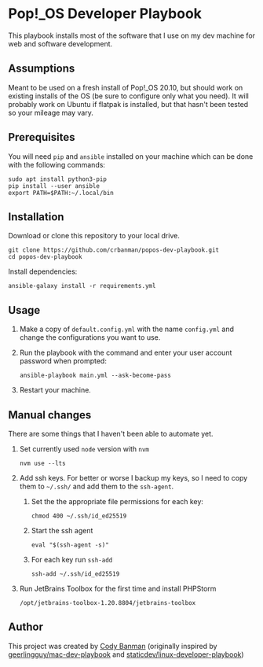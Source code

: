 # Pop!_OS Developer Playbook

This playbook installs most of the software that I use on my dev machine for web and software development.

## Assumptions

Meant to be used on a fresh install of Pop!_OS 20.10, but should work on existing installs of the OS (be sure to configure only what you need). It will probably work on Ubuntu if flatpak is installed, but that hasn't been tested so your mileage may vary.

## Prerequisites

You will need `pip` and `ansible` installed on your machine which can be done with the following commands:

```console
sudo apt install python3-pip
pip install --user ansible
export PATH=$PATH:~/.local/bin
```

## Installation

Download or clone this repository to your local drive.

```console
git clone https://github.com/crbanman/popos-dev-playbook.git
cd popos-dev-playbook
```

Install dependencies:

```console
ansible-galaxy install -r requirements.yml
```

## Usage

1. Make a copy of `default.config.yml` with the name `config.yml` and change the configurations you want to use.

1. Run the playbook with the command and enter your user account password when prompted:

   ```console
   ansible-playbook main.yml --ask-become-pass
   ```

1. Restart your machine.

## Manual changes

There are some things that I haven't been able to automate yet.

1. Set currently used `node` version with `nvm`

   ```console
   nvm use --lts
   ```

1. Add ssh keys. For better or worse I backup my keys, so I need to copy them to `~/.ssh/` and add them to the `ssh-agent`.

    1. Set the the appropriate file permissions for each key:

       ```command
       chmod 400 ~/.ssh/id_ed25519
       ```

    1. Start the ssh agent

        ```command
        eval "$(ssh-agent -s)"
        ```

    1. For each key run `ssh-add`

        ```command
        ssh-add ~/.ssh/id_ed25519
        ```

1. Run JetBrains Toolbox for the first time and install PHPStorm

   ```command
   /opt/jetbrains-toolbox-1.20.8804/jetbrains-toolbox
   ```

## Author

This project was created by [Cody Banman](https://github.com/crbanman) (originally inspired by [geerlingguy/mac-dev-playbook](https://github.com/geerlingguy/mac-dev-playbook) and [staticdev/linux-developer-playbook](https://github.com/staticdev/linux-developer-playbook))
